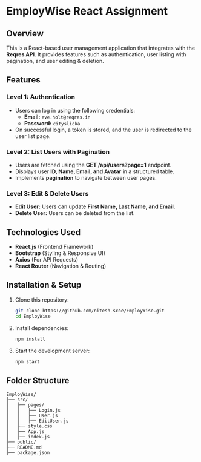 # EmployWise React Assignment

## Overview
This is a React-based user management application that integrates with the **Reqres API**. It provides features such as authentication, user listing with pagination, and user editing & deletion.

## Features
### Level 1: Authentication
- Users can log in using the following credentials:
  - **Email:** `eve.holt@reqres.in`
  - **Password:** `cityslicka`
- On successful login, a token is stored, and the user is redirected to the user list page.

### Level 2: List Users with Pagination
- Users are fetched using the **GET /api/users?page=1** endpoint.
- Displays user **ID, Name, Email, and Avatar** in a structured table.
- Implements **pagination** to navigate between user pages.

### Level 3: Edit & Delete Users
- **Edit User:** Users can update **First Name, Last Name, and Email**.
- **Delete User:** Users can be deleted from the list.

## Technologies Used
- **React.js** (Frontend Framework)
- **Bootstrap** (Styling & Responsive UI)
- **Axios** (For API Requests)
- **React Router** (Navigation & Routing)

## Installation & Setup
1. Clone this repository:
   ```sh
   git clone https://github.com/nitesh-scoe/EmployWise.git
   cd EmployWise
   ```
2. Install dependencies:
   ```sh
   npm install
   ```
3. Start the development server:
   ```sh
   npm start
   ```

## Folder Structure
```
EmployWise/
├── src/
│   ├── pages/
│   │   ├── Login.js
│   │   ├── User.js
│   │   ├── EditUser.js
│   ├── style.css
│   ├── App.js
│   ├── index.js
├── public/
├── README.md
├── package.json
```



